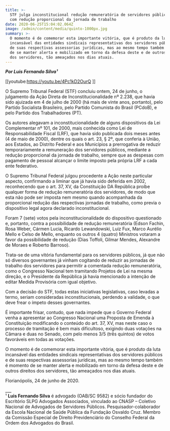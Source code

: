 ```yaml
---
title: >-
  STF julga inconstitucional redução remuneratória de servidores públicos, mesmo
  com redução proporcional da jornada de trabalho
date: 2020-06-25T15:04:02.064Z
image: /admin/content/media/quinto-1000px.jpg
summary: >-
  O momento é de comemorar esta importante vitória, que é produto da luta
  incansável das entidades sindicais representativas dos servidores públicos e
  de suas respectivas assessorias jurídicas, mas ao mesmo tempo também é momento
  de se manter alerta e mobilizado em torno da defesa deste e de outros direitos
  dos servidores, tão ameaçados nos dias atuais.
---
```

_**Por Luis Fernando Silva¹**_

[[youtube:https://youtu.be/4Pc1kD2OurQ ]]

O Supremo Tribunal Federal (STF) concluiu ontem, 24 de junho, o julgamento da Ação Direta de Inconstitucionalidade nº 2.238, que havia sido ajuizada em 4 de julho de 2000 (há mais de vinte anos, portanto), pelo Partido Socialista Brasileiro, pelo Partido Comunista do Brasil (PCdoB), e pelo Partido dos Trabalhadores (PT).

Os autores alegavam a inconstitucionalidade de alguns dispositivos da Lei Complementar nº 101, de 2000, mais conhecida como Lei de Responsabilidade Fiscal (LRF), que havia sido publicada dois meses antes (4 de maio de 2000), dentre os quais o art. 23, § 2º, que conferia à União, aos Estados, ao Distrito Federal e aos Municípios a prerrogativa de reduzir temporariamente a remuneração dos servidores públicos, mediante a redução proporcional da jornada de trabalho, sempre que as despesas com pagamento de pessoal alcançar o limite imposto pela própria LRF a cada ente federativo.

O Supremo Tribunal Federal julgou procedente a Ação neste particular aspecto, confirmando a liminar que já havia sido deferida em 2002, reconhecendo que o art. 37, XV, da Constituição DA República proíbe qualquer forma de redução remuneratória dos servidores, de modo que esta não pode ser imposta nem mesmo quando acompanhada da proporcional redução das respectivas jornadas de trabalho, como previa o dispositivo legal agora declarado inconstitucional.

Foram 7 (sete) votos pela inconstitucionalidade do dispositivo questionado e, portanto, contra a possibilidade de redução remuneratória (Edson Fachin, Rosa Weber, Cármen Lucia, Ricardo Lewandowski, Luiz Fux, Marco Aurélio Mello e Celso de Mello, enquanto os outros 4 (quatro) Ministros votaram a favor da possibilidade de redução (Dias Toffoli, Gilmar Mendes, Alexandre de Moraes e Roberto Barroso).

Trata-se de uma vitória fundamental para os servidores públicos, já que não só diversos governantes já vinham cogitando de reduzir as jornadas de trabalho dos servidores para permitir a comentada redução remuneratória, como o Congresso Nacional tem tramitando Projetos de Lei na mesma direção, e o Presidente da República já havia mencionado a intenção de editar Medida Provisória com igual objetivo.

Com a decisão do STF, todas estas iniciativas legislativas, caso levadas a termo, seriam consideradas inconstitucionais, perdendo a validade, o que deve frear o ímpeto desses governantes.

É importante frisar, contudo, que nada impede que o Governo Federal venha a apresentar ao Congresso Nacional uma Proposta de Emenda à Constituição modificando o conteúdo do art. 37, XV, mas neste caso o processo de tramitação é bem mais dificultoso, exigindo duas votações na Câmara e duas no Senado, com pelo menos 3/5 (três quintos) de votos favoráveis em todas as votações.

O momento é de comemorar esta importante vitória, que é produto da luta incansável das entidades sindicais representativas dos servidores públicos e de suas respectivas assessorias jurídicas, mas ao mesmo tempo também é momento de se manter alerta e mobilizado em torno da defesa deste e de outros direitos dos servidores, tão ameaçados nos dias atuais.

Florianópolis, 24 de junho de 2020.

___\
¹ **Luis Fernando Silva** é advogado (OAB/SC 9582) e sócio fundador do Escritório SLPG Advogados Associados, vinculado ao CNASP – Coletivo Nacional de Advogados de Servidores Públicos. Pesquisador-colaborador da Escola Nacional de Saúde Pública da Fundação Osvaldo Cruz. Membro da Comissão Especial de Direito Previdenciário do Conselho Federal da Ordem dos Advogados do Brasil.
